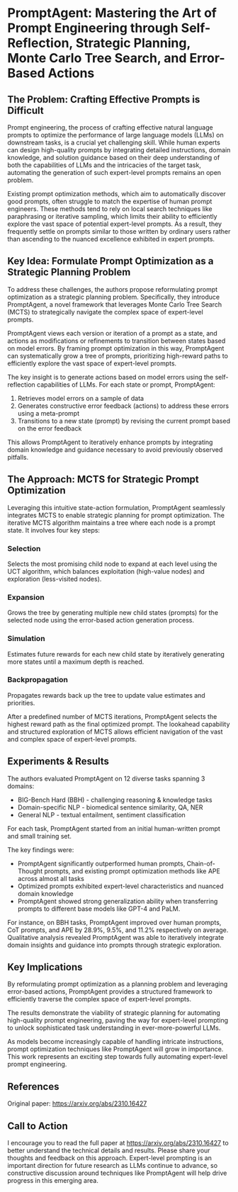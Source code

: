 # PromptAgent: Mastering the Art of Prompt Engineering through Self-Reflection, Strategic Planning, Monte Carlo Tree Search, and Error-Based Actions

## The Problem: Crafting Effective Prompts is Difficult

Prompt engineering, the process of crafting effective natural language prompts to optimize the performance of large language models (LLMs) on downstream tasks, is a crucial yet challenging skill. While human experts can design high-quality prompts by integrating detailed instructions, domain knowledge, and solution guidance based on their deep understanding of both the capabilities of LLMs and the intricacies of the target task, automating the generation of such expert-level prompts remains an open problem.

Existing prompt optimization methods, which aim to automatically discover good prompts, often struggle to match the expertise of human prompt engineers. These methods tend to rely on local search techniques like paraphrasing or iterative sampling, which limits their ability to efficiently explore the vast space of potential expert-level prompts. As a result, they frequently settle on prompts similar to those written by ordinary users rather than ascending to the nuanced excellence exhibited in expert prompts.

## Key Idea: Formulate Prompt Optimization as a Strategic Planning Problem

To address these challenges, the authors propose reformulating prompt optimization as a strategic planning problem. Specifically, they introduce PromptAgent, a novel framework that leverages Monte Carlo Tree Search (MCTS) to strategically navigate the complex space of expert-level prompts.

PromptAgent views each version or iteration of a prompt as a state, and actions as modifications or refinements to transition between states based on model errors. By framing prompt optimization in this way, PromptAgent can systematically grow a tree of prompts, prioritizing high-reward paths to efficiently explore the vast space of expert-level prompts.

The key insight is to generate actions based on model errors using the self-reflection capabilities of LLMs. For each state or prompt, PromptAgent:

1. Retrieves model errors on a sample of data
2. Generates constructive error feedback (actions) to address these errors using a meta-prompt
3. Transitions to a new state (prompt) by revising the current prompt based on the error feedback

This allows PromptAgent to iteratively enhance prompts by integrating domain knowledge and guidance necessary to avoid previously observed pitfalls.

## The Approach: MCTS for Strategic Prompt Optimization

Leveraging this intuitive state-action formulation, PromptAgent seamlessly integrates MCTS to enable strategic planning for prompt optimization. The iterative MCTS algorithm maintains a tree where each node is a prompt state. It involves four key steps:

### Selection

Selects the most promising child node to expand at each level using the UCT algorithm, which balances exploitation (high-value nodes) and exploration (less-visited nodes).

### Expansion

Grows the tree by generating multiple new child states (prompts) for the selected node using the error-based action generation process.

### Simulation

Estimates future rewards for each new child state by iteratively generating more states until a maximum depth is reached.

### Backpropagation

Propagates rewards back up the tree to update value estimates and priorities.

After a predefined number of MCTS iterations, PromptAgent selects the highest reward path as the final optimized prompt. The lookahead capability and structured exploration of MCTS allows efficient navigation of the vast and complex space of expert-level prompts.

## Experiments & Results

The authors evaluated PromptAgent on 12 diverse tasks spanning 3 domains:

- BIG-Bench Hard (BBH) - challenging reasoning & knowledge tasks
- Domain-specific NLP - biomedical sentence similarity, QA, NER  
- General NLP - textual entailment, sentiment classification

For each task, PromptAgent started from an initial human-written prompt and small training set.

The key findings were:

- PromptAgent significantly outperformed human prompts, Chain-of-Thought prompts, and existing prompt optimization methods like APE across almost all tasks
- Optimized prompts exhibited expert-level characteristics and nuanced domain knowledge
- PromptAgent showed strong generalization ability when transferring prompts to different base models like GPT-4 and PaLM.

For instance, on BBH tasks, PromptAgent improved over human prompts, CoT prompts, and APE by 28.9%, 9.5%, and 11.2% respectively on average. Qualitative analysis revealed PromptAgent was able to iteratively integrate domain insights and guidance into prompts through strategic exploration.

## Key Implications

By reformulating prompt optimization as a planning problem and leveraging error-based actions, PromptAgent provides a structured framework to efficiently traverse the complex space of expert-level prompts.

The results demonstrate the viability of strategic planning for automating high-quality prompt engineering, paving the way for expert-level prompting to unlock sophisticated task understanding in ever-more-powerful LLMs.

As models become increasingly capable of handling intricate instructions, prompt optimization techniques like PromptAgent will grow in importance. This work represents an exciting step towards fully automating expert-level prompt engineering.

## References

Original paper: <https://arxiv.org/abs/2310.16427>

## Call to Action

I encourage you to read the full paper at <https://arxiv.org/abs/2310.16427> to better understand the technical details and results. Please share your thoughts and feedback on this approach. Expert-level prompting is an important direction for future research as LLMs continue to advance, so constructive discussion around techniques like PromptAgent will help drive progress in this emerging area.


